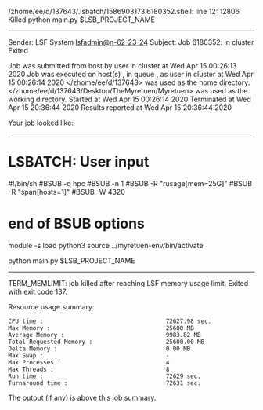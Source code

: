 /zhome/ee/d/137643/.lsbatch/1586903173.6180352.shell: line 12: 12806 Killed                  python main.py $LSB_PROJECT_NAME

------------------------------------------------------------
Sender: LSF System <lsfadmin@n-62-23-24>
Subject: Job 6180352: <NNAgent57000-IMP-sample-length10-hist10> in cluster <dcc> Exited

Job <NNAgent57000-IMP-sample-length10-hist10> was submitted from host <n-62-30-6> by user <s183905> in cluster <dcc> at Wed Apr 15 00:26:13 2020
Job was executed on host(s) <n-62-23-24>, in queue <hpc>, as user <s183905> in cluster <dcc> at Wed Apr 15 00:26:14 2020
</zhome/ee/d/137643> was used as the home directory.
</zhome/ee/d/137643/Desktop/TheMyretuen/Myretuen> was used as the working directory.
Started at Wed Apr 15 00:26:14 2020
Terminated at Wed Apr 15 20:36:44 2020
Results reported at Wed Apr 15 20:36:44 2020

Your job looked like:

------------------------------------------------------------
# LSBATCH: User input
#!/bin/sh
#BSUB -q hpc
#BSUB -n 1
#BSUB -R "rusage[mem=25G]"
#BSUB -R "span[hosts=1]"
#BSUB -W 4320
# end of BSUB options

module -s load python3
source ../myretuen-env/bin/activate

python main.py $LSB_PROJECT_NAME


------------------------------------------------------------

TERM_MEMLIMIT: job killed after reaching LSF memory usage limit.
Exited with exit code 137.

Resource usage summary:

    CPU time :                                   72627.98 sec.
    Max Memory :                                 25600 MB
    Average Memory :                             9983.82 MB
    Total Requested Memory :                     25600.00 MB
    Delta Memory :                               0.00 MB
    Max Swap :                                   -
    Max Processes :                              4
    Max Threads :                                8
    Run time :                                   72629 sec.
    Turnaround time :                            72631 sec.

The output (if any) is above this job summary.

